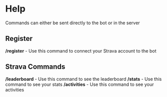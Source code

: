 # Help
Commands can either be sent directly to the bot or in the server
## __Register__
**/register** - Use this command to connect your Strava account to the bot
## __Strava Commands__
**/leaderboard** - Use this command to see the leaderboard
**/stats** - Use this command to see your stats
**/activities** - Use this command to see your activities